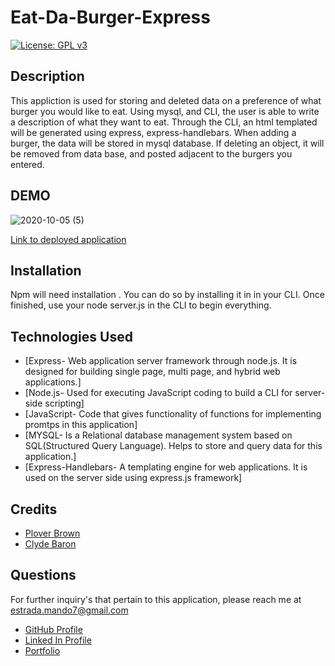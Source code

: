 # Eat-Da-Burger-Express

[![License: GPL v3](https://img.shields.io/badge/License-GPLv3-blue.svg)](https://www.gnu.org/licenses/gpl-3.0)

## Description

This appliction is used for storing and deleted data on a preference of what burger you would like to eat. Using mysql, and CLI, the user is able to write a description of what they want to eat. Through the CLI, an html templated will be generated using express, express-handlebars. When adding a burger, the data will be stored in mysql database. If deleting an object, it will be removed from data base, and posted adjacent to the burgers you entered. 

## DEMO 

![2020-10-05 (5)](https://user-images.githubusercontent.com/65925169/95142576-db0bc500-0728-11eb-9f70-4ad58648f8ab.png)

[Link to deployed application](https://polar-earth-66617.herokuapp.com/)


## Installation 

Npm will need installation . You can do so by installing it in in your CLI. Once finished,
use your node server.js in the CLI to begin everything.

## Technologies Used

* [Express- Web application server framework through node.js. It is designed for building 
    single page, multi page, and hybrid web applications.]
* [Node.js- Used for executing JavaScript coding to build a CLI for server-side scripting]
* [JavaScript- Code that gives functionality of functions for implementing promtps in this application]
* [MYSQL- Is a Relational database management system based on SQL(Structured 
    Query Language). Helps to store and query data for this application.]
* [Express-Handlebars- A templating engine for web applications. It is used on the server side using express.js framework]

## Credits

* [Plover Brown](https://github.com/rebgrasshopper)
* [Clyde Baron](https://github.com/clydebaron2000)


## Questions 

For further inquiry's that pertain to this application, 
please reach me at estrada.mando7@gmail.com

* [GitHub Profile](https://github.com/Mando619)
* [Linked In Profile](https://www.linkedin.com/in/armando-estrada-0a5304118/)
* [Portfolio](https://mando619.github.io/Portfolio-Updated/)

